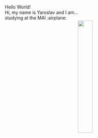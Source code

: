 <div>Hello World!</div>
<div>Hi, my name is Yaroslav and I am...</div>
studying at the MAI :airplane:

<div id="header" align="center">
  <img src="https://media.giphy.com/media/v1.Y2lkPTc5MGI3NjExZGJjdzhsbG56azQ5MHY3aDJ4N2YzNzVkd2dkaWZ1cnpydWdsM2xzYSZlcD12MV9naWZzX3NlYXJjaCZjdD1n/ErZ8hv5eO92JW/giphy.gif" width="30%"/>
</div>
